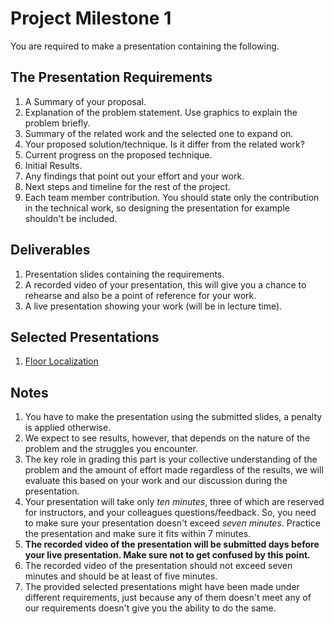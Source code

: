 # Project Milestone 1

You are required to make a presentation containing the following.

## The Presentation Requirements

1. A Summary of your proposal.
2. Explanation of the problem statement. Use graphics to explain the problem briefly.
3. Summary of the related work and the selected one to expand on.
4. Your proposed solution/technique. Is it differ from the related work?
5. Current progress on the proposed technique.
6. Initial Results.
7. Any findings that point out your effort and your work.
8. Next steps and timeline for the rest of the project.
9. Each team member contribution. You should state only the contribution in the technical work, so designing the presentation for example shouldn't be included.

## Deliverables

1. Presentation slides containing the requirements.
2. A recorded video of your presentation, this will give you a chance to rehearse and also be a point of reference for your work.
3. A live presentation showing your work (will be in lecture time).

## Selected Presentations
1. [Floor Localization](assets/selected_ms1_presentations/localization.pdf)
 
## Notes

1. You have to make the presentation using the submitted slides, a penalty is applied otherwise.
2. We expect to see results, however, that depends on the nature of the problem and the struggles you encounter.
3. The key role in grading this part is your collective understanding of the problem and the amount of effort made regardless of the results, we will evaluate this based on your work and our discussion during the presentation.
4. Your presentation will take only *ten minutes*, three of which are reserved for instructors, and your colleagues questions/feedback. So, you need to make sure your presentation doesn't exceed *seven minutes*. Practice the presentation and make sure it fits within 7 minutes.
5. **The recorded video of the presentation will be submitted days before your live presentation. Make sure not to get confused by this point.**
6. The recorded video of the presentation should not exceed seven minutes and should be at least of five minutes.
7. The provided selected presentations might have been made under different requirements, just because any of them doesn't meet any of our requirements doesn't give you the ability to do the same.
